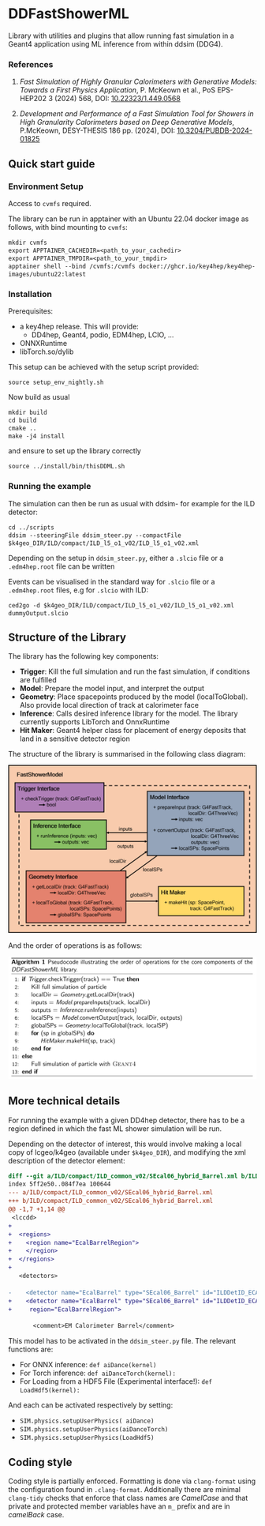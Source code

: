 # DDFastShowerML

Library with utilities and plugins that allow running fast simulation in a Geant4 application using ML inference from within ddsim (DDG4).

### References
1. *Fast Simulation of Highly Granular Calorimeters with
Generative Models: Towards a First Physics Application*, P. McKeown et al., PoS EPS-HEP202 3 (2024) 568, DOI: [10.22323/1.449.0568](https://pos.sissa.it/449/568)

2. *Development and Performance of a Fast Simulation Tool for Showers in High Granularity Calorimeters based on Deep Generative Models*, P.McKeown, DESY-THESIS 186 pp. (2024), DOI: [10.3204/PUBDB-2024-01825](https://bib-pubdb1.desy.de/record/607309)


## Quick start guide

### Environment Setup
Access to `cvmfs` required.

The library can be run in apptainer with an Ubuntu 22.04 docker image as follows, with bind mounting to `cvmfs`:
```
mkdir cvmfs
export APPTAINER_CACHEDIR=<path_to_your_cachedir>
export APPTAINER_TMPDIR=<path_to_your_tmpdir>
apptainer shell --bind /cvmfs:/cvmfs docker://ghcr.io/key4hep/key4hep-images/ubuntu22:latest
```

### Installation

Prerequisites:
- a key4hep release. This will provide:
	- DD4hep, Geant4, podio, EDM4hep, LCIO, ...
- ONNXRuntime
- libTorch.so/dylib

This setup can be achieved with the setup script provided:

```
source setup_env_nightly.sh
```

Now build as usual

```
mkdir build
cd build
cmake ..
make -j4 install
```

and ensure to set up the library correctly

```
source ../install/bin/thisDDML.sh
```

### Running the example

The simulation can then be run as usual with ddsim- for example for the ILD detector:

```
cd ../scripts
ddsim --steeringFile ddsim_steer.py --compactFile $k4geo_DIR/ILD/compact/ILD_l5_o1_v02/ILD_l5_o1_v02.xml
```

Depending on the setup in `ddsim_steer.py`, either a `.slcio` file or a `.edm4hep.root` file can be written

Events can be visualised in the standard way for `.slcio` file or a `.edm4hep.root` files, e.g for `.slcio` with ILD:

```
ced2go -d $k4geo_DIR/ILD/compact/ILD_l5_o1_v02/ILD_l5_o1_v02.xml dummyOutput.slcio
```

## Structure of the Library

The library has the following key components:

- **Trigger**: Kill the full simulation and run the fast simulation, if conditions are fulfilled
- **Model**: Prepare the model input, and interpret the output
- **Geometry**: Place spacepoints produced by the model (localToGlobal). Also provide local direction of track at calorimeter face
- **Inference**: Calls desired inference library for the model. The library currently supports LibTorch and OnnxRuntime
- **Hit Maker**: Geant4 helper class for placement of energy deposits that land in a sensitive detector region

The structure of the library is summarised in the following class diagram:

![Class_Diagram](./Figures/DDML_Class_Diagram.png)

And the order of operations is as follows:

![Pseudo_code](./Figures/DDML_psuedo_code.png)


## More technical details

For running the example with a given DD4hep detector, there has to be a region
defined in which the fast ML shower simulation will be run.

Depending on the detector of interest, this would involve making a local copy of lcgeo/k4geo (available under `$k4geo_DIR`), and modifying the xml description of the detector element:


```diff
diff --git a/ILD/compact/ILD_common_v02/SEcal06_hybrid_Barrel.xml b/ILD/compact/ILD_common_v02/SEcal06_hybrid_Barrel.xml
index 5ff2e50..084f7ea 100644
--- a/ILD/compact/ILD_common_v02/SEcal06_hybrid_Barrel.xml
+++ b/ILD/compact/ILD_common_v02/SEcal06_hybrid_Barrel.xml
@@ -1,7 +1,14 @@
 <lccdd>
+
+  <regions>
+    <region name="EcalBarrelRegion">
+    </region>
+  </regions>
+
   <detectors>

-    <detector name="EcalBarrel" type="SEcal06_Barrel" id="ILDDetID_ECAL" readout="EcalBarrelCollection" vis="BlueVis" >
+    <detector name="EcalBarrel" type="SEcal06_Barrel" id="ILDDetID_ECAL" readout="EcalBarrelCollection" vis="BlueVis"
+     region="EcalBarrelRegion">

       <comment>EM Calorimeter Barrel</comment>

```

This model has to be activated in the `ddsim_steer.py` file. The relevant functions are:
- For ONNX inference: `def aiDance(kernel) `
- For Torch inference: `def aiDanceTorch(kernel):`
- For Loading from a HDF5 File (Experimental interface!): `def LoadHdf5(kernel):`

And each can be activated respectively by setting:
- `SIM.physics.setupUserPhysics( aiDance)`
- `SIM.physics.setupUserPhysics(aiDanceTorch)`
- `SIM.physics.setupUserPhysics(LoadHdf5)`


## Coding style

Coding style is partially enforced. Formatting is done via `clang-format` using
the configuration found in `.clang-format`. Additionally there are minimal
`clang-tidy` checks that enforce that class names are *CamelCase* and that
private and protected member variables have an `m_` prefix and are in
*camelBack* case.
